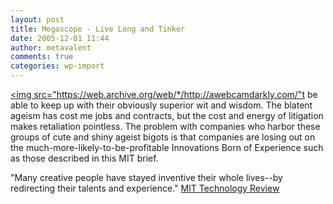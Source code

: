 ```yaml
---
layout: post
title: Megascope - Live Long and Tinker
date: 2005-12-01 11:44
author: metavalent
comments: true
categories: wp-import
---
```

<a href="http://www.technologyreview.com/BizTech/wtr_14840,295,p1.html"><img src="https://web.archive.org/web/*/http://awebcamdarkly.com/"t be able to keep up with their obviously superior wit and wisdom.  The blatent ageism has cost me jobs and contracts, but the cost and energy of litigation makes retaliation pointless.  The problem with companies who harbor these groups of cute and shiny ageist bigots is that companies are losing out on the much-more-likely-to-be-profitable Innovations Born of Experience such as those described in this MIT brief.

"Many creative people have stayed inventive their whole lives--by redirecting their talents and experience."  <a href="http://www.technologyreview.com/BizTech/wtr_14840,295,p1.html">MIT Technology Review</a>
